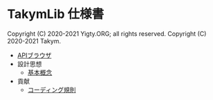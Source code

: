 # TakymLib 仕様書
Copyright (C) 2020-2021 Yigty.ORG; all rights reserved.
Copyright (C) 2020-2021 Takym.

- [APIブラウザ](./api/index.md)
- 設計思想
	- [基本概念](./architecture/concepts.md)
- 貢献
	- [コーディング規則](./contrib/coding-rule.md)
